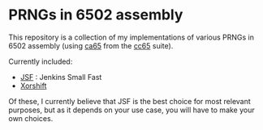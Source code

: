 # PRNGs in 6502 assembly

This repository is a collection of my implementations of various PRNGs
in 6502 assembly (using [ca65][] from the [cc65][] suite).

[ca65]: https://cc65.github.io/doc/ca65.html
[cc65]: https://cc65.github.io/

Currently included:

- [JSF](/jsf/) : Jenkins Small Fast
- [Xorshift](/xorshift/)

Of these, I currently believe that JSF is the best choice for most
relevant purposes, but as it depends on your use case, you will have to
make your own choices.

